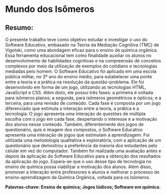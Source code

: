 # Mundo dos Isômeros
## Resumo: 

O presente trabalho teve como objetivo estudar e investigar o uso do Software Educativo, embasado na Teoria da Mediação Cognitiva (TMC) de Vigotski, como uma abordagem eficaz para o ensino de química orgânica. Essa ferramenta educacional tem como finalidade auxiliar os alunos no desenvolvimento de habilidades cognitivas e na compreensão de conceitos complexos por meio da utilização de exemplos do cotidiano e tecnologias mediadas pelo homem. O Software Educativo foi aplicado em uma escola pública militar, no 3º ano do ensino médio, para estabelecer uma ponte entre a teoria e a prática na resolução da questão-problema. Ele foi desenvolvido em forma de um jogo, utilizando as tecnologias HTML, JavaScript e CSS. Além disto, ele possui três fases: a primeira é voltada para isômeros planos; a segunda, para isômeros geométricos e ópticos; e a terceira, para uma revisão de conteúdo. Cada fase é composta por um jogo diferenciado que estimula a interação entre a teoria, a prática e a tecnologia. O jogo apresenta uma interação de questões de múltipla escolha com o jogo em cada fase, despertando o interesse e a motivação dos alunos nesse conteúdo. Também, diferentemente dos jogos de questionário, quis e imagem dos compostos, o Software Educativo apresenta uma interação de jogos que estimulam a aprendizagem. Foi utilizada uma metodologia qualitativa e exploratória, com a aplicação de um questionário que demostrou a preferência da maioria dos estudantes pelo celular em vez do computador. Também foi realizada uma avaliação antes e depois da aplicação do Software Educativo para a obtenção dos resultados da aplicação do jogo. Espera-se que o uso desse tipo de tecnologia no ensino de química possa viabilizar a motivação dos alunos. Além disso, promover a interação entre professores e alunos e melhorar o processo de ensino-aprendizagem da Química Orgânica, voltada para os Isômeros. 

**Palavras-chave: Ensino de química; Jogos lúdicos; Software em química.**
